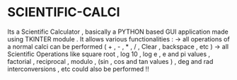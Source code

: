 # SCIENTIFIC-CALCI
Its a Scientific Calculator , basically a PYTHON based GUI application made using TKINTER module .
It allows various functionalities :
-> all operations of a normal calci can be performed ( + , - , * , / , Clear , backspace , etc )
-> all Scientific Operations like square root , log 10 , log e , e and pi values , factorial , reciprocal
, modulo , (sin , cos and tan values ) , deg and rad interconversions , etc could also be performed !!
